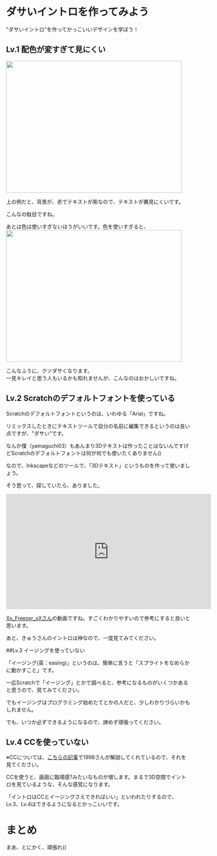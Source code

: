 <html>
<body>
    
# ダサいイントロを作ってみよう

"ダサいイントロ"を作ってかっこいいデザインを学ぼう！

## Lv.1 配色が変すぎて見にくい

<img src="https://1998ky262.github.io/Scratch-intro-com/images/exsample1.png" height="360" width="480">

上の例だと、背景が、赤でテキストが紫なので、テキストが糞見にくいです。

こんなの駄目ですね。
    
あとは色は使いすぎないほうがいいです。色を使いすぎると、
<img src="https://1998ky262.github.io/Scratch-intro-com/images/example2.png" height="360" width="480">

こんなふうに、クソダサくなります。<br>一見キレイと思う人もいるかも知れませんが、こんなのはおかしいですね。

## Lv.2 Scratchのデフォルトフォントを使っている

Scratchのデフォルトフォントというのは、いわゆる「Arial」ですね。

リミックスしたときにテキストツールで自分の名前に編集できるというのは良い点ですが、"ダサい"です。

なんか僕（yamaguchi03）もあんまり3Dテキストは作ったことはないんですけどScratchのデフォルトフォントは何が何でも使いたくありません()

なので、Inkscapeなどのツールで、「3Dテキスト」というものを作って使いましょう。

そう思って、探していたら、ありました。
<iframe width="560" height="315" src="https://www.youtube.com/embed/85KKlC6_6Xc" title="YouTube video player" frameborder="0" allow="accelerometer; autoplay; clipboard-write; encrypted-media; gyroscope; picture-in-picture" allowfullscreen></iframe>
  
<a href="https://scratch.mit.edu/users/xX_Freezer_Xx/" target="_blank">Xx_Freezer_xXさん</a>の動画ですね。すごくわかりやすいので参考にすると良いと思います。

あと、きゅうさんのイントロは神なので、一度見てみてください。

##Lv.3 イージングを使っていない

「イージング(英：easing)」というのは、簡単に言うと「スプライトをなめらかに動かすこと」です。
  
一応Scratchで「イージング」とかで調べると、参考になるものがいくつかあると思うので、見てみてください。
  
でもイージングはプログラミング始めたてとかの人だと、少しわかりづらいかもしれません。
  
でも、いつか必ずできるようになるので、諦めず頑張ってください。

## Lv.4 CCを使っていない

※CCについては、<a href="https://1998ky262.github.io/Scratch-intro-com/article/CC" target="_blank">こちらの記事</a>で1998さんが解説してくれているので、それを見てください。

CCを使うと、画面に臨場感?みたいなものが増します。まるで3D空間でイントロを見ているような、そんな感覚になります。

「イントロはCCとイージングさえできればいい」といわれたりするので、Lv.3、Lv.4はできるようになるとかっこいいです。
# まとめ
まあ、とにかく、頑張れ((
<script src="../include.js"></script>
</body>
</html>
